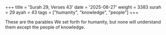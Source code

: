 +++
title = 'Surah 29, Verses 43'
date = '2025-08-27'
weight = 3383
surah = 29
ayah = 43
tags = ["humanity", "knowledge", "people"]
+++

These are the parables We set forth for humanity, but none will understand them except the people of knowledge.